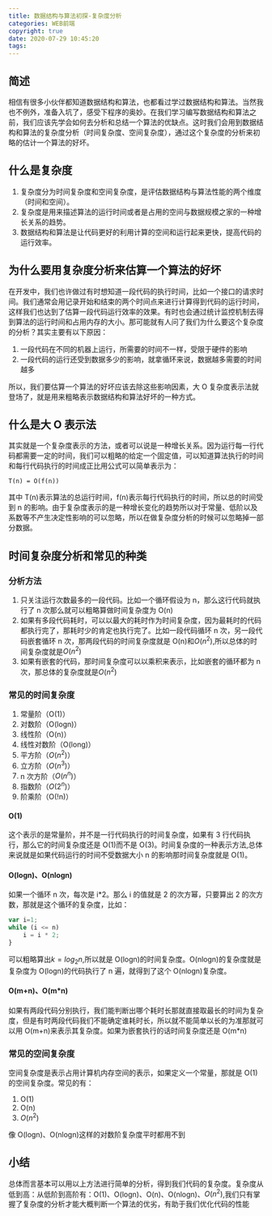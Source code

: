 ```yaml
---
title: 数据结构与算法初探-复杂度分析
categories: WEB前端
copyright: true
date: 2020-07-29 10:45:20
tags:
---
```


## 简述

相信有很多小伙伴都知道数据结构和算法，也都看过学过数据结构和算法。当然我也不例外，准备入坑了，感受下程序的奥妙。在我们学习编写数据结构和算法之前，我们应该先学会如何去分析和总结一个算法的优缺点。这时我们会用到数据结构和算法的复杂度分析（时间复杂度、空间复杂度），通过这个复杂度的分析来初略的估计一个算法的好坏。<!--more-->

## 什么是复杂度

1. 复杂度分为时间复杂度和空间复杂度，是评估数据结构与算法性能的两个维度（时间和空间）。
2. 复杂度是用来描述算法的运行时间或者是占用的空间与数据规模之家的一种增长关系的趋势。
3. 数据结构和算法是让代码更好的利用计算的空间和运行起来更快，提高代码的运行效率。

## 为什么要用复杂度分析来估算一个算法的好坏

在开发中，我们也许做过有时想知道一段代码的执行时间，比如一个接口的请求时间。我们通常会用记录开始和结束的两个时间点来进行计算得到代码的运行时间，这样我们也达到了估算一段代码运行效率的效果。有时也会通过统计监控机制去得到算法的运行时间和占用内存的大小。那可能就有人问了我们为什么要这个复杂度的分析？其实主要有以下原因：

1. 一段代码在不同的机器上运行，所需要的时间不一样，受限于硬件的影响
2. 一段代码的运行还受到数据多少的影响，就拿循环来说，数据越多需要的时间越多

所以，我们要估算一个算法的好坏应该去除这些影响因素，大 O 复杂度表示法就登场了，就是用来粗略表示数据结构和算法好坏的一种方式。

## 什么是大 O 表示法

其实就是一个复杂度表示的方法，或者可以说是一种增长关系。因为运行每一行代码都需要一定的时间，我们可以粗略的给定一个固定值，可以知道算法执行的时间和每行代码执行的时间成正比用公式可以简单表示为：

```
T(n) = O(f(n))
```

其中 T(n)表示算法的总运行时间，f(n)表示每行代码执行的时间，所以总的时间受到 n 的影响。由于复杂度表示的是一种增长变化的趋势所以对于常量、低阶以及系数等不产生决定性影响的可以忽略，所以在做复杂度分析的时候可以忽略掉一部分数据。

## 时间复杂度分析和常见的种类

### 分析方法

1. 只关注运行次数最多的一段代码。比如一个循环假设为 n，那么这行代码就执行了 n 次那么就可以粗略算做时间复杂度为 O(n)
2. 如果有多段代码耗时，可以以最大的耗时作为时间复杂度，因为最耗时的代码都执行完了，那耗时少的肯定也执行完了。比如一段代码循环 n 次，另一段代码嵌套循环 n 次，那两段代码的时间复杂度就是 O(n)和$O(n^2)$,所以总体的时间复杂度就是$O(n^2)$
3. 如果有嵌套的代码，那时间复杂度可以以乘积来表示，比如嵌套的循环都为 n 次，那总体的复杂度就是$O(n^2)$

### 常见的时间复杂度

1. 常量阶（O(1)）
2. 对数阶（O(logn)）
3. 线性阶（O(n)）
4. 线性对数阶（O(long)）
5. 平方阶（$O(n^2)$）
6. 立方阶（$O(n^3)$）
7. n 次方阶（$O(n^n)$）
8. 指数阶（$O(2^n)$）
9. 阶乘阶（O(!n)）

#### O(1)

这个表示的是常量阶，并不是一行代码执行的时间复杂度，如果有 3 行代码执行，那么它的时间复杂度还是 O(1)而不是 O(3)。时间复杂度的一种表示方法,总体来说就是如果代码运行的时间不受数据大小 n 的影响那时间复杂度就是 O(1)。

#### O(logn)、O(nlogn)

如果一个循环 n 次，每次是 i\*2。那么 i 的值就是 2 的次方幂，只要算出 2 的次方数，那就是这个循环的复杂度，比如：

```js
var i=1;
while (i <= n)
    i = i * 2;
}
```

可以粗略算出$k=log_2n$,所以就是 O(logn)的时间复杂度。O(nlogn)的复杂度就是复杂度为 O(logn)的代码执行了 n 遍，就得到了这个 O(nlogn)复杂度。

#### O(m+n)、O(m\*n)

如果有两段代码分别执行，我们能判断出哪个耗时长那就直接取最长的时间为复杂度，但是有时两段代码我们不能确定谁耗时长，所以就不能简单以长的为准那就可以用 O(m+n)来表示其复杂度。如果为嵌套执行的话时间复杂度还是 O(m\*n)

### 常见的空间复杂度

空间复杂度是表示占用计算机内存空间的表示，如果定义一个常量，那就是 O(1)的空间复杂度。常见的有：

1. O(1)
2. O(n)
3. $O(n^2)$

像 O(logn)、O(nlogn)这样的对数阶复杂度平时都用不到

## 小结

总体而言基本可以用以上方法进行简单的分析，得到我们代码的复杂度。复杂度从低到高：从低阶到高阶有：O(1)、O(logn)、O(n)、O(nlogn)、$O(n^2)$,我们只有掌握了复杂度的分析才能大概判断一个算法的优劣，有助于我们优化代码的性能

